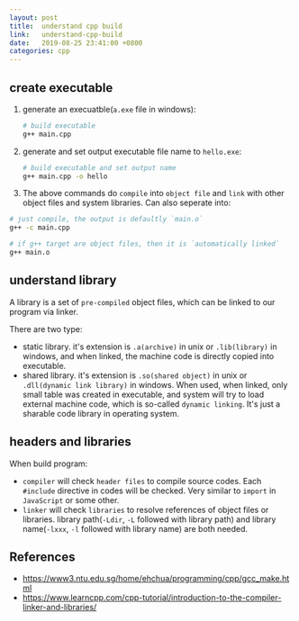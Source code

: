 ```yaml
---
layout: post
title:  understand cpp build
link:   understand-cpp-build
date:   2019-08-25 23:41:00 +0800
categories: cpp
---
```


## create executable

1. generate an execuatble(`a.exe` file in windows):

    ```bash
    # build executable
    g++ main.cpp
    ```

2. generate and set output executable file name to `hello.exe`:

    ```bash
    # build executable and set output name
    g++ main.cpp -o hello
    ```

3. The above commands do `compile` into `object file` and `link` with other object files and system libraries. Can also seperate into:

  ```bash
  # just compile, the output is defaultly `main.o`
  g++ -c main.cpp

  # if g++ target are object files, then it is `automatically linked`
  g++ main.o
  ```

## understand library

A library is a set of `pre-compiled` object files, which can be linked to our program via linker.

There are two type:

- static library. it's extension is `.a(archive)` in unix or `.lib(library)` in windows, and when linked, the machine code is directly copied into executable.
- shared library. it's extension is `.so(shared object)` in unix or `.dll(dynamic link library)` in windows. When used, when linked, only small table was created in executable, and system will try to load external machine code, which is so-called `dynamic linking`. It's just a sharable code library in operating system.

## headers and libraries

When build program:

- `compiler` will check `header files` to compile source codes. Each `#include` directive in codes will be checked. Very similar to `import` in `JavaScript` or some other.
- `linker` will check `libraries` to resolve references of object files or libraries. library path(`-Ldir`, `-L` followed with library path) and library name(`-lxxx`, `-l` followed with library name) are both needed.

## References

- <https://www3.ntu.edu.sg/home/ehchua/programming/cpp/gcc_make.html>
- <https://www.learncpp.com/cpp-tutorial/introduction-to-the-compiler-linker-and-libraries/>
